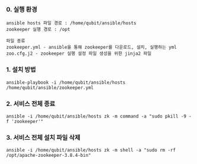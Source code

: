 ### 0. 실행 환경
```
ansible hosts 파일 경로 : /home/qubit/ansible/hosts
zookeeper 실행 경로 : /opt

파일 종류
zookeeper.yml - ansible을 통해 zookeeper를 다운로드, 설치, 실행하는 yml
zoo.cfg.j2 - zookeeper 실행 설정 파일 생성을 위한 jinja2 파일
```

### 1. 설치 방법
```
ansible-playbook -i /home/qubit/ansible/hosts /home/qubit/ansible/zookeeper.yml
```

### 2. 서비스 전체 종료
```
ansible -i /home/qubit/ansible/hosts zk -m command -a "sudo pkill -9 -f 'zookeeper'"
```

### 3. 서비스 전체 설치 파일 삭제
```
ansible -i /home/qubit/ansible/hosts zk -m shell -a "sudo rm -rf /opt/apache-zookeeper-3.8.4-bin"
```
